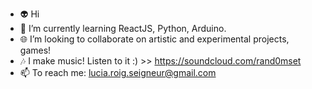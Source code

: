 - 👽 Hi
- 🌱 I’m currently learning ReactJS, Python, Arduino.
- 🌐 I’m looking to collaborate on artistic and experimental projects, games!
- 🎶 I make music! Listen to it :) >> https://soundcloud.com/rand0mset
- 📫 To reach me: lucia.roig.seigneur@gmail.com

